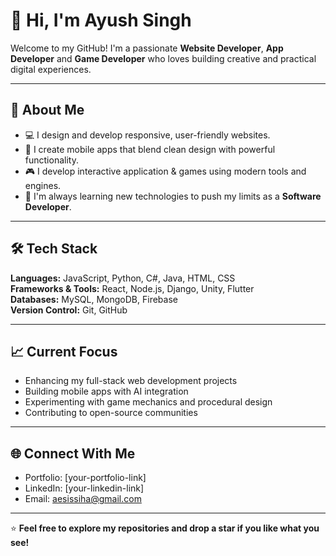 # 👋 Hi, I'm Ayush Singh

Welcome to my GitHub! I'm a passionate **Website Developer**, **App Developer** and **Game Developer** who loves building creative and practical digital experiences.

---

## 🚀 About Me

- 💻 I design and develop responsive, user-friendly websites.  
- 📱 I create mobile apps that blend clean design with powerful functionality.  
- 🎮 I develop interactive application & games using modern tools and engines.    
- 🧠 I'm always learning new technologies to push my limits as a **Software Developer**.

---

## 🛠️ Tech Stack

**Languages:** JavaScript, Python, C#, Java, HTML, CSS  
**Frameworks & Tools:** React, Node.js, Django, Unity, Flutter  
**Databases:** MySQL, MongoDB, Firebase  
**Version Control:** Git, GitHub  

---

## 📈 Current Focus

- Enhancing my full-stack web development projects  
- Building mobile apps with AI integration  
- Experimenting with game mechanics and procedural design  
- Contributing to open-source communities  

---

## 🌐 Connect With Me

- Portfolio: [your-portfolio-link]  
- LinkedIn: [your-linkedin-link]  
- Email: aesissiha@gmail.com  

---

⭐ **Feel free to explore my repositories and drop a star if you like what you see!**
